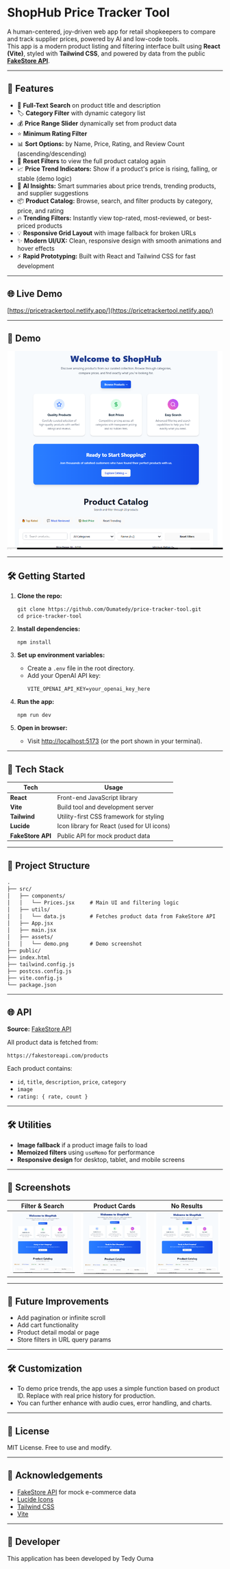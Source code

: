 # ShopHub Price Tracker Tool

A human-centered, joy-driven web app for retail shopkeepers to compare and track supplier prices, powered by AI and low-code tools.  
This app is a modern product listing and filtering interface built using **React (Vite)**, styled with **Tailwind CSS**, and powered by data from the public **[FakeStore API](https://fakestoreapi.com/products)**.

---

## 🚀 Features

- 🔎 **Full-Text Search** on product title and description
- 🏷️ **Category Filter** with dynamic category list
- 💰 **Price Range Slider** dynamically set from product data
- ⭐ **Minimum Rating Filter**
- 📊 **Sort Options:** by Name, Price, Rating, and Review Count (ascending/descending)
- 🔄 **Reset Filters** to view the full product catalog again
- 📈 **Price Trend Indicators:** Show if a product's price is rising, falling, or stable (demo logic)
- 🤖 **AI Insights:** Smart summaries about price trends, trending products, and supplier suggestions
- 📦 **Product Catalog:** Browse, search, and filter products by category, price, and rating
- 🔥 **Trending Filters:** Instantly view top-rated, most-reviewed, or best-priced products
- 💡 **Responsive Grid Layout** with image fallback for broken URLs
- ✨ **Modern UI/UX:** Clean, responsive design with smooth animations and hover effects
- ⚡ **Rapid Prototyping:** Built with React and Tailwind CSS for fast development

---

## 🌐 Live Demo

[https://pricetrackertool.netlify.app/](https://pricetrackertool.netlify.app/)

---

## 📸 Demo

![ShopHub Demo](./src/assets/demo.png)

---

## 🛠️ Getting Started

1. **Clone the repo:**
   ```
   git clone https://github.com/Oumatedy/price-tracker-tool.git
   cd price-tracker-tool
   ```

2. **Install dependencies:**
   ```
   npm install
   ```

3. **Set up environment variables:**
   - Create a `.env` file in the root directory.
   - Add your OpenAI API key:
     ```
     VITE_OPENAI_API_KEY=your_openai_key_here
     ```

4. **Run the app:**
   ```
   npm run dev
   ```

5. **Open in browser:**
   - Visit [http://localhost:5173](http://localhost:5173) (or the port shown in your terminal).

---

## 🧠 Tech Stack

| Tech              | Usage                                      |
| ----------------- | ------------------------------------------ |
| **React**         | Front-end JavaScript library               |
| **Vite**          | Build tool and development server          |
| **Tailwind**      | Utility-first CSS framework for styling    |
| **Lucide**        | Icon library for React (used for UI icons) |
| **FakeStore API** | Public API for mock product data           |

---

## 📂 Project Structure

```
.
├── src/
│   ├── components/
│   │   └── Prices.jsx     # Main UI and filtering logic
│   ├── utils/
│   │   └── data.js        # Fetches product data from FakeStore API
│   ├── App.jsx
│   ├── main.jsx
│   ├── assets/
│   │   └── demo.png       # Demo screenshot
├── public/
├── index.html
├── tailwind.config.js
├── postcss.config.js
├── vite.config.js
└── package.json
```

---

## 🌐 API

**Source:** [FakeStore API](https://fakestoreapi.com/)

All product data is fetched from:

```
https://fakestoreapi.com/products
```

Each product contains:

- `id`, `title`, `description`, `price`, `category`
- `image`
- `rating: { rate, count }`

---

## 🛠️ Utilities

- **Image fallback** if a product image fails to load
- **Memoized filters** using `useMemo` for performance
- **Responsive design** for desktop, tablet, and mobile screens

---

## 📸 Screenshots

| Filter & Search                  | Product Cards                  | No Results                    |
| -------------------------------- | ------------------------------ | ----------------------------- |
| ![Filter](./src/assets/demo.png) | ![Product](./src/assets/demo.png) | ![No Result](./src/assets/demo.png) |

---

## 🔧 Future Improvements

- Add pagination or infinite scroll
- Add cart functionality
- Product detail modal or page
- Store filters in URL query params

---

## 🛠️ Customization

- To demo price trends, the app uses a simple function based on product ID. Replace with real price history for production.
- You can further enhance with audio cues, error handling, and charts.

---

## 📄 License

MIT License. Free to use and modify.

---

## 🙌 Acknowledgements

- [FakeStore API](https://fakestoreapi.com/) for mock e-commerce data
- [Lucide Icons](https://lucide.dev)
- [Tailwind CSS](https://tailwindcss.com)
- [Vite](https://vitejs.dev)

---

## 👤 Developer

This application has been developed by Tedy Ouma